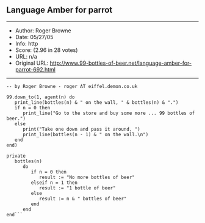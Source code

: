 
## Language Amber for parrot ##
---
- Author: Roger Browne
- Date: 05/27/05
- Info: http
- Score:  (2.96 in 28 votes)
- URL: n/a
- Original URL: http://www.99-bottles-of-beer.net/language-amber-for-parrot-692.html
---

```-- Written in amber for parrot 0.2.0 - http://xamber.org/
-- by Roger Browne - roger AT eiffel.demon.co.uk

99.down_to(1, agent(n) do
   print_line(bottles(n) & " on the wall, " & bottles(n) & ".")
   if n = 0 then
      print_line("Go to the store and buy some more ... 99 bottles of beer.")
   else
      print("Take one down and pass it around, ")
      print_line(bottles(n - 1) & " on the wall.\n")
   end
end)

private
   bottles(n)
      do
         if n = 0 then
            result := "No more bottles of beer"
         elseif n = 1 then
            result := "1 bottle of beer"
         else
            result := n & " bottles of beer"
         end
      end
end```
